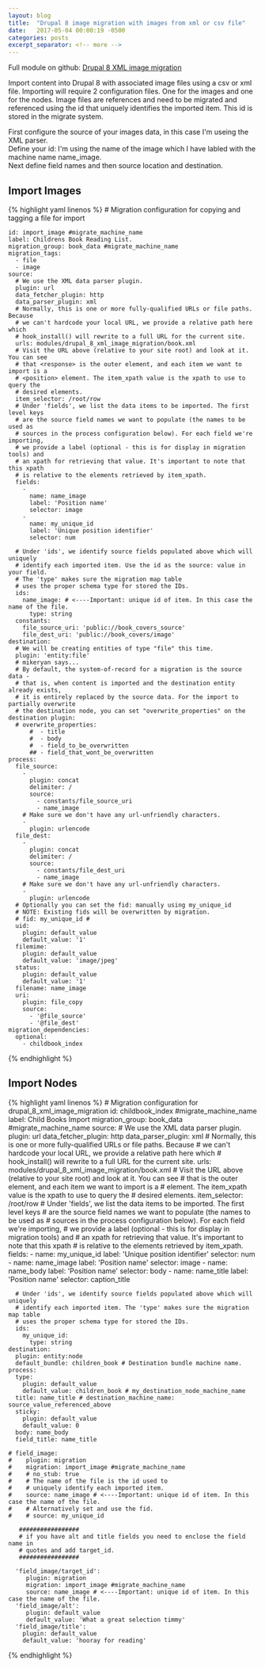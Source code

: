```yaml
---
layout: blog
title:  "Drupal 8 image migration with images from xml or csv file"
date:   2017-05-04 00:00:19 -0500
categories: posts
excerpt_separator: <!-- more -->
---
```


Full module on github: <a href="https://github.com/jeffwpetersen/drupal_8_xml_image_migration">Drupal 8 XML image migration</a>

Import content into Drupal 8 with associated image files using a csv or xml file. Importing will require 2 configuration files. One for the images and one for the nodes.
Image files are references and need to be migrated and referenced using the id that uniquely identifies the imported item. This id is stored in the migrate system.
<!-- more -->

First configure the source of your images data, in this case I'm useing the XML parser.<br />
Define your id: I'm using the name of the image which I have labled with the machine name name_image.<br />
Next define field names and then source location and destination.





Import Images
------------
{% highlight yaml linenos %}
    # Migration configuration for copying and tagging a file for import

    id: import_image #migrate_machine_name
    label: Childrens Book Reading List.
    migration_group: book_data #migrate_machine_name
    migration_tags:
      - file
      - image
    source:
      # We use the XML data parser plugin.
      plugin: url
      data_fetcher_plugin: http
      data_parser_plugin: xml
      # Normally, this is one or more fully-qualified URLs or file paths. Because
      # we can't hardcode your local URL, we provide a relative path here which
      # hook_install() will rewrite to a full URL for the current site.
      urls: modules/drupal_8_xml_image_migration/book.xml
      # Visit the URL above (relative to your site root) and look at it. You can see
      # that <response> is the outer element, and each item we want to import is a
      # <position> element. The item_xpath value is the xpath to use to query the
      # desired elements.
      item_selector: /root/row
      # Under 'fields', we list the data items to be imported. The first level keys
      # are the source field names we want to populate (the names to be used as
      # sources in the process configuration below). For each field we're importing,
      # we provide a label (optional - this is for display in migration tools) and
      # an xpath for retrieving that value. It's important to note that this xpath
      # is relative to the elements retrieved by item_xpath.
      fields:
        -
          name: name_image
          label: 'Position name'
          selector: image
        -
          name: my_unique_id
          label: 'Unique position identifier'
          selector: num

      # Under 'ids', we identify source fields populated above which will uniquely
      # identify each imported item. Use the id as the source: value in your field.
      # The 'type' makes sure the migration map table
      # uses the proper schema type for stored the IDs.
      ids:
        name_image: # <----Important: unique id of item. In this case the name of the file.
          type: string
      constants:
        file_source_uri: 'public://book_covers_source'
        file_dest_uri: 'public://book_covers/image'
    destination:
      # We will be creating entities of type "file" this time.
      plugin: 'entity:file'
      # mikeryan says...
      # By default, the system-of-record for a migration is the source data -
      # that is, when content is imported and the destination entity already exists,
      # it is entirely replaced by the source data. For the import to partially overwrite
      # the destination node, you can set "overwrite_properties" on the destination plugin:
      # overwrite_properties:
          #  - title
          #  - body
          #  - field_to_be_overwritten
          ## - field_that_wont_be_overwritten
    process:
      file_source:
        -
          plugin: concat
          delimiter: /
          source:
            - constants/file_source_uri
            - name_image
        # Make sure we don't have any url-unfriendly characters.
        -
          plugin: urlencode
      file_dest:
        -
          plugin: concat
          delimiter: /
          source:
            - constants/file_dest_uri
            - name_image
        # Make sure we don't have any url-unfriendly characters.
        -
          plugin: urlencode
      # Optionally you can set the fid: manually using my_unique_id
      # NOTE: Existing fids will be overwritten by migration.
      # fid: my_unique_id #
      uid:
        plugin: default_value
        default_value: '1'
      filemime:
        plugin: default_value
        default_value: 'image/jpeg'
      status:
        plugin: default_value
        default_value: '1'
      filename: name_image
      uri:
        plugin: file_copy
        source:
          - '@file_source'
          - '@file_dest'
    migration_dependencies:
      optional:
        - childbook_index
{% endhighlight %}




Import Nodes
------------
{% highlight yaml linenos %}
    # Migration configuration for drupal_8_xml_image_migration
    id: childbook_index #migrate_machine_name
    label: Child Books Import
    migration_group: book_data #migrate_machine_name
    source:
      # We use the XML data parser plugin.
      plugin: url
      data_fetcher_plugin: http
      data_parser_plugin: xml
      # Normally, this is one or more fully-qualified URLs or file paths. Because
      # we can't hardcode your local URL, we provide a relative path here which
      # hook_install() will rewrite to a full URL for the current site.
      urls: modules/drupal_8_xml_image_migration/book.xml
      # Visit the URL above (relative to your site root) and look at it. You can see
      # that <response> is the outer element, and each item we want to import is a
      # <position> element. The item_xpath value is the xpath to use to query the
      # desired elements.
      item_selector: /root/row
      # Under 'fields', we list the data items to be imported. The first level keys
      # are the source field names we want to populate (the names to be used as
      # sources in the process configuration below). For each field we're importing,
      # we provide a label (optional - this is for display in migration tools) and
      # an xpath for retrieving that value. It's important to note that this xpath
      # is relative to the elements retrieved by item_xpath.
      fields:
        -
          name: my_unique_id
          label: 'Unique position identifier'
          selector: num
        -
          name: name_image
          label: 'Position name'
          selector: image
        -
          name: name_body
          label: 'Position name'
          selector: body
        -
          name: name_title
          label: 'Position name'
          selector: caption_title

      # Under 'ids', we identify source fields populated above which will uniquely
      # identify each imported item. The 'type' makes sure the migration map table
      # uses the proper schema type for stored the IDs.
      ids:
        my_unique_id:
          type: string
    destination:
      plugin: entity:node
      default_bundle: children_book # Destination bundle machine name.
    process:
      type:
        plugin: default_value
        default_value: children_book # my_destination_node_machine_name
      title: name_title # destination_machine_name: source_value_referenced_above
      sticky:
        plugin: default_value
        default_value: 0
      body: name_body
      field_title: name_title

    # field_image:
    #    plugin: migration
    #    migration: import_image #migrate_machine_name
    #    # no_stub: true
    #    # The name of the file is the id used to
    #    # uniquely identify each imported item.
    #    source: name_image # <----Important: unique id of item. In this case the name of the file.
    #    # Alternatively set and use the fid.
    #    # source: my_unique_id

       #################
       # if you have alt and title fields you need to enclose the field name in
       # quotes and add target_id.
       #################

      'field_image/target_id':
         plugin: migration
         migration: import_image #migrate_machine_name
         source: name_image # <----Important: unique id of item. In this case the name of the file.
      'field_image/alt':
         plugin: default_value
         default_value: 'What a great selection timmy'
      'field_image/title':
        plugin: default_value
        default_value: 'hooray for reading'
{% endhighlight %}
